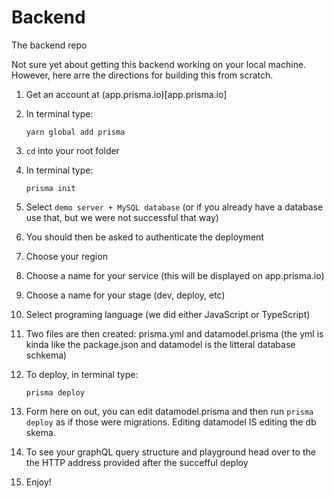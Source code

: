 # Backend

The backend repo

Not sure yet about getting this backend working on your local machine. However,
here arre the directions for building this from scratch.

1. Get an account at (app.prisma.io)[app.prisma.io]
1. In terminal type:

    `yarn global add prisma`

1. `cd` into your root folder
1. In terminal type:

    `prisma init`

1. Select `demo server + MySQL database` (or if you already have a database use
   that, but we were not successful that way)
1. You should then be asked to authenticate the deployment
1. Choose your region
1. Choose a name for your service (this will be displayed on app.prisma.io)
1. Choose a name for your stage (dev, deploy, etc)
1. Select programing language (we did either JavaScript or TypeScript)
1. Two files are then created: prisma.yml and datamodel.prisma (the yml is kinda
   like the package.json and datamodel is the litteral database schkema)
1. To deploy, in terminal type:

    `prisma deploy`

1. Form here on out, you can edit datamodel.prisma and then run `prisma deploy`
   as if those were migrations. Editing datamodel IS editing the db skema.
1. To see your graphQL query structure and playground head over to the the HTTP
   address provided after the succefful deploy
1. Enjoy!
